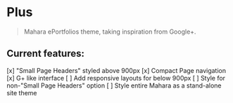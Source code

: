 Plus
======================

> Mahara ePortfolios theme, taking inspiration from Google+.

## Current features:
 [x] "Small Page Headers" styled above 900px
 [x] Compact Page navigation
 [x] G+ like interface
 [ ] Add responsive layouts for below 900px
 [ ] Style for non-"Small Page Headers" option
 [ ] Style entire Mahara as a stand-alone site theme
